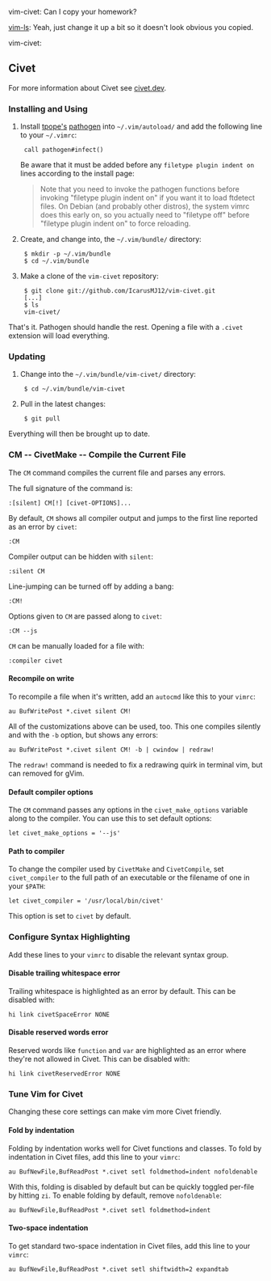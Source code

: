 vim-civet: Can I copy your homework?

[vim-ls](https://github.com/gkz/vim-ls/): Yeah, just change it up a bit so it
doesn't look obvious you copied.

vim-civet:


## Civet

For more information about Civet see [civet.dev](https://civet.dev/).


### Installing and Using

1. Install [tpope's][tpope] [pathogen] into `~/.vim/autoload/` and add the
   following line to your `~/.vimrc`:

        call pathogen#infect()

     Be aware that it must be added before any `filetype plugin indent on`
     lines according to the install page:

     > Note that you need to invoke the pathogen functions before invoking
     > "filetype plugin indent on" if you want it to load ftdetect files. On
     > Debian (and probably other distros), the system vimrc does this early on,
     > so you actually need to "filetype off" before "filetype plugin indent on"
     > to force reloading.

[pathogen]: http://www.vim.org/scripts/script.php?script_id=2332
[tpope]: http://github.com/tpope/vim-pathogen

2. Create, and change into, the `~/.vim/bundle/` directory:

        $ mkdir -p ~/.vim/bundle
        $ cd ~/.vim/bundle

3. Make a clone of the `vim-civet` repository:

        $ git clone git://github.com/IcarusMJ12/vim-civet.git
        [...]
        $ ls
        vim-civet/

That's it. Pathogen should handle the rest. Opening a file with a `.civet`
extension will load everything.


### Updating

1. Change into the `~/.vim/bundle/vim-civet/` directory:

        $ cd ~/.vim/bundle/vim-civet

2. Pull in the latest changes:

        $ git pull

Everything will then be brought up to date.


### CM -- CivetMake -- Compile the Current File

The `CM` command compiles the current file and parses any errors.

The full signature of the command is:

    :[silent] CM[!] [civet-OPTIONS]...

By default, `CM` shows all compiler output and jumps to the first line
reported as an error by `civet`:

    :CM

Compiler output can be hidden with `silent`:

    :silent CM

Line-jumping can be turned off by adding a bang:

    :CM!

Options given to `CM` are passed along to `civet`:

    :CM --js

`CM` can be manually loaded for a file with:

    :compiler civet


#### Recompile on write

To recompile a file when it's written, add an `autocmd` like this to your
`vimrc`:

    au BufWritePost *.civet silent CM!

All of the customizations above can be used, too. This one compiles silently
and with the `-b` option, but shows any errors:

    au BufWritePost *.civet silent CM! -b | cwindow | redraw!

The `redraw!` command is needed to fix a redrawing quirk in terminal vim, but
can removed for gVim.


#### Default compiler options

The `CM` command passes any options in the `civet_make_options`
variable along to the compiler. You can use this to set default options:

    let civet_make_options = '--js'


#### Path to compiler

To change the compiler used by `CivetMake` and `CivetCompile`, set
`civet_compiler` to the full path of an executable or the filename of one
in your `$PATH`:

    let civet_compiler = '/usr/local/bin/civet'

This option is set to `civet` by default.


### Configure Syntax Highlighting

Add these lines to your `vimrc` to disable the relevant syntax group.


#### Disable trailing whitespace error

Trailing whitespace is highlighted as an error by default. This can be disabled
with:

    hi link civetSpaceError NONE


#### Disable reserved words error

Reserved words like `function` and `var` are highlighted as an error where
they're not allowed in Civet. This can be disabled with:

    hi link civetReservedError NONE


### Tune Vim for Civet

Changing these core settings can make vim more Civet friendly.


#### Fold by indentation

Folding by indentation works well for Civet functions and classes.
To fold by indentation in Civet files, add this line to your `vimrc`:

    au BufNewFile,BufReadPost *.civet setl foldmethod=indent nofoldenable

With this, folding is disabled by default but can be quickly toggled per-file
by hitting `zi`. To enable folding by default, remove `nofoldenable`:

    au BufNewFile,BufReadPost *.civet setl foldmethod=indent


#### Two-space indentation

To get standard two-space indentation in Civet files, add this line to
your `vimrc`:

    au BufNewFile,BufReadPost *.civet setl shiftwidth=2 expandtab
